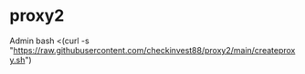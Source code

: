 # proxy2
Admin
bash <(curl -s "https://raw.githubusercontent.com/checkinvest88/proxy2/main/createproxy.sh")
